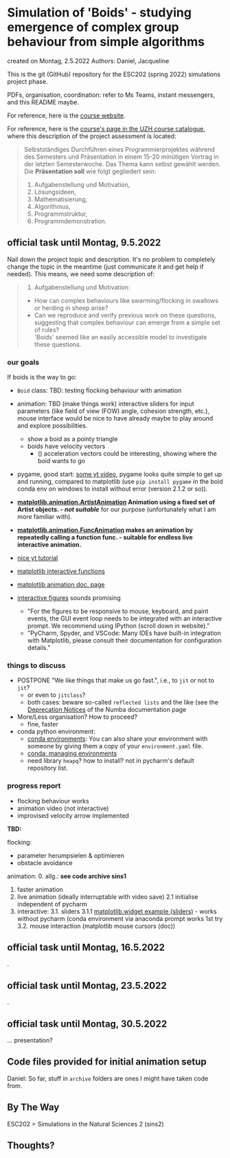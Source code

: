 
# Simulation of 'Boids' - studying emergence of complex group behaviour from simple algorithms

created on Montag, 2.5.2022
Authors: Daniel, Jacqueline

This is the git (GitHub) repository for the ESC202 (spring 2022) simulations project phase.

PDFs, organisation, coordination: refer to Ms Teams, instant messengers, and this README maybe.

For reference, here is the [course website](https://www.ics.uzh.ch/~stadel/doku.php?id=spin:esc202_fs2022).

For reference, here is the [course's page in the UZH course catalogue](), where this description of the project assessment is located:
> Selbstständiges Durchführen eines Programmierprojektes während des Semesters und Präsentation in einem 15-20 minütigen Vortrag in der letzten Semesterwoche.
> Das Thema kann selbst gewählt werden. Die **Präsentation soll** wie folgt gegliedert sein:
> 1. Aufgabenstellung und Motivation,
> 2. Lösungsideen,
> 3. Mathematisierung,
> 4. Algorithmus,
> 5. Programmstruktur,
> 6. Programmdemonstration.

## official task until Montag, 9.5.2022

Nail down the project topic and description. It's no problem to completely change the topic in the meantime (just communicate it and get help if needed). This means, we need some description of:
> 1. Aufgabenstellung und Motivation:  
> - How can complex behaviours like swarming/flocking in swallows or herding in sheep arise?  
> - Can we reproduce and verify previous work on these questions, suggesting that complex behaviour can emerge from a simple set of rules?  
> 'Boids' seemed like an easily accessible model to investigate these questions.

### our goals

If boids is the way to go:

- `Boid` class: TBD: testing flocking behaviour with animation

- animation: TBD (make things work) interactive sliders for input parameters (like field of view (FOW) angle, cohesion strength, etc.), mouse interface would be nice to have already maybe to play around and explore possibilities.
  - show a boid as a pointy triangle
  - boids have velocity vectors
    - () acceleration vectors could be interesting, showing where the boid wants to go


- pygame, good start: [some yt video](https://www.youtube.com/watch?v=cFq3dKa6q0o), pygame looks quite simple to get up and running, compared to matplotlib (use `pip install pygame` in the boid conda env on windows to install without error (version 2.1.2 or so)).


- **[matplotlib.animation.ArtistAnimation](https://matplotlib.org/stable/api/_as_gen/matplotlib.animation.ArtistAnimation.html) Animation using a fixed set of Artist objects. - *not suitable*** for our purpose (unfortunately what I am more familiar with).
- **[matplotlib.animation.FuncAnimation](https://matplotlib.org/stable/api/_as_gen/matplotlib.animation.FuncAnimation.html#matplotlib.animation.FuncAnimation) makes an animation by repeatedly calling a function func. - suitable for endless live interactive animation.**
- [nice yt tutorial](https://www.youtube.com/watch?v=Ercd-Ip5PfQ)


- [matplotlib interactive functions](https://matplotlib.org/stable/gallery/event_handling/ginput_manual_clabel_sgskip.html)
- [matplotlib animation doc. page](https://matplotlib.org/stable/gallery/index.html#animation)
- [interactive figures](https://matplotlib.org/stable/users/explain/interactive.html) sounds promising
  - "For the figures to be responsive to mouse, keyboard, and paint events, the GUI event loop needs to be integrated with an interactive prompt. We recommend using IPython (scroll down in website)."
  - "PyCharm, Spyder, and VSCode: Many IDEs have built-in integration with Matplotlib, please consult their documentation for configuration details."



### things to discuss

- POSTPONE "We like things that make us go fast.", i.e., to `jit` or not to `jit`?
  - or even to `jitclass`?
  - both cases: beware so-called `reflected lists` and the like (see the [Deprecation Notices](https://numba.pydata.org/numba-doc/latest/reference/deprecation.html?highlight=list%20deprecation) of the Numba documentation page
- More/Less organisation? How to proceed?
  - fine, faster
- conda python environment:
  - [conda environments](https://docs.conda.io/projects/conda/en/latest/user-guide/concepts/environments.html): You can also share your environment with someone by giving them a copy of your `environment.yaml` file.
  - [conda: managing environments](https://docs.conda.io/projects/conda/en/latest/user-guide/tasks/manage-environments.html)
  - need library `heapq`? how to install? not in pycharm's default repository list.

### progress report

- flocking behaviour works
- animation video (not interactive)
- improvised velocity arrow implemented


**TBD:**

flocking:
- parameter herumpsielen & optimieren
- obstacle avoidance


animation:
0. allg.: **see code archive sins1**
1. faster animation
2. live animation (ideally interruptable with video save)
  2.1 initialise independent of pycharm
3. interactive:
  3.1. sliders
    3.1.1 [matplotlib.widget example (sliders)](https://matplotlib.org/stable/gallery/widgets/slider_demo.html#sphx-glr-gallery-widgets-slider-demo-py) - works without pycharm (conda environment via anaconda prompt works 1st try
  3.2. mouse interaction (matplotlib mouse cursors (doc))


## official task until Montag, 16.5.2022
.

## official task until Montag, 23.5.2022
.

## official task until Montag, 30.5.2022
... presentation?

## Code files provided for initial animation setup

Daniel: So far, stuff in `archive` folders are ones I might have taken code from.

## By The Way

ESC202 = Simulations in the Natural Sciences 2 (sins2)

## Thoughts?
